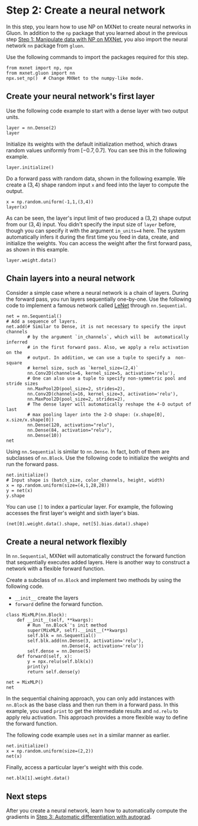 <!--- Licensed to the Apache Software Foundation (ASF) under one -->
<!--- or more contributor license agreements.  See the NOTICE file -->
<!--- distributed with this work for additional information -->
<!--- regarding copyright ownership.  The ASF licenses this file -->
<!--- to you under the Apache License, Version 2.0 (the -->
<!--- "License"); you may not use this file except in compliance -->
<!--- with the License.  You may obtain a copy of the License at -->

<!---   http://www.apache.org/licenses/LICENSE-2.0 -->

<!--- Unless required by applicable law or agreed to in writing, -->
<!--- software distributed under the License is distributed on an -->
<!--- "AS IS" BASIS, WITHOUT WARRANTIES OR CONDITIONS OF ANY -->
<!--- KIND, either express or implied.  See the License for the -->
<!--- specific language governing permissions and limitations -->
<!--- under the License. -->

# Step 2: Create a neural network

In this step, you learn how to use NP on MXNet to create neural networks in Gluon. In addition to the `np` package that you learned about in the previous step [Step 1: Manipulate data with NP on MXNet](1-ndarray.md), you also import the neural network `nn` package from `gluon`.

Use the following commands to import the packages required for this step.

```{.python .input  n=2}
from mxnet import np, npx
from mxnet.gluon import nn
npx.set_np()  # Change MXNet to the numpy-like mode.
```

## Create your neural network's first layer

Use the following code example to start with a dense layer with two output units.
<!-- mention what the none and the linear parts mean? -->

```{.python .input  n=31}
layer = nn.Dense(2)
layer
```

Initialize its weights with the default initialization method, which draws random values uniformly from $[-0.7, 0.7]$. You can see this in the following example.

```{.python .input  n=32}
layer.initialize()
```

Do a forward pass with random data, shown in the following example. We create a $(3,4)$ shape random input `x` and feed into the layer to compute the output.

```{.python .input  n=34}
x = np.random.uniform(-1,1,(3,4))
layer(x)
```

As can be seen, the layer's input limit of two produced a $(3,2)$ shape output from our $(3,4)$ input. You didn't specify the input size of `layer` before, though you can specify it with the argument `in_units=4` here. The system  automatically infers it during the first time you feed in data, create, and initialize the weights. You can access the weight after the first forward pass, as shown in this example.

```{.python .input  n=35}
layer.weight.data()
```

## Chain layers into a neural network

Consider a simple case where a neural network is a chain of layers. During the forward pass, you run layers sequentially one-by-one. Use the following code to implement a famous network called [LeNet](http://yann.lecun.com/exdb/lenet/) through `nn.Sequential`.

```{.python .input}
net = nn.Sequential()
# Add a sequence of layers.
net.add(# Similar to Dense, it is not necessary to specify the input channels
        # by the argument `in_channels`, which will be  automatically inferred
        # in the first forward pass. Also, we apply a relu activation on the
        # output. In addition, we can use a tuple to specify a  non-square
        # kernel size, such as `kernel_size=(2,4)`
        nn.Conv2D(channels=6, kernel_size=5, activation='relu'),
        # One can also use a tuple to specify non-symmetric pool and stride sizes
        nn.MaxPool2D(pool_size=2, strides=2),
        nn.Conv2D(channels=16, kernel_size=3, activation='relu'),
        nn.MaxPool2D(pool_size=2, strides=2),
        # The dense layer will automatically reshape the 4-D output of last
        # max pooling layer into the 2-D shape: (x.shape[0], x.size/x.shape[0])
        nn.Dense(120, activation="relu"),
        nn.Dense(84, activation="relu"),
        nn.Dense(10))
net
```

<!--Mention the tuple option for kernel and stride as an exercise for the reader? Or leave it out as too much info for now?-->

Using `nn.Sequential` is similar to `nn.Dense`. In fact, both of them are subclasses of `nn.Block`. Use the following code to initialize the weights and run the forward pass.

```{.python .input}
net.initialize()
# Input shape is (batch_size, color_channels, height, width)
x = np.random.uniform(size=(4,1,28,28))
y = net(x)
y.shape
```

You can use `[]` to index a particular layer. For example, the following
accesses the first layer's weight and sixth layer's bias.

```{.python .input}
(net[0].weight.data().shape, net[5].bias.data().shape)
```

## Create a neural network flexibly

In `nn.Sequential`, MXNet will automatically construct the forward function that sequentially executes added layers.
Here is another way to construct a network with a flexible forward function.

Create a subclass of `nn.Block` and implement two methods by using the following code.

- `__init__` create the layers
- `forward` define the forward function.

```{.python .input  n=6}
class MixMLP(nn.Block):
    def __init__(self, **kwargs):
        # Run `nn.Block`'s init method
        super(MixMLP, self).__init__(**kwargs)
        self.blk = nn.Sequential()
        self.blk.add(nn.Dense(3, activation='relu'),
                     nn.Dense(4, activation='relu'))
        self.dense = nn.Dense(5)
    def forward(self, x):
        y = npx.relu(self.blk(x))
        print(y)
        return self.dense(y)

net = MixMLP()
net
```

In the sequential chaining approach, you can only add instances with `nn.Block` as the base class and then run them in a forward pass. In this example, you used `print` to get the intermediate results and `nd.relu` to apply relu activation. This approach provides a more flexible way to define the forward function.

The following code example uses `net` in a similar manner as earlier.

```{.python .input}
net.initialize()
x = np.random.uniform(size=(2,2))
net(x)
```

Finally, access a particular layer's weight with this code.

```{.python .input  n=8}
net.blk[1].weight.data()
```

## Next steps

After you create a neural network, learn how to automatically
compute the gradients in [Step 3: Automatic differentiation with autograd](3-autograd.md).
